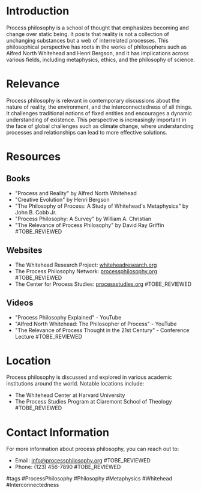 # Introduction
Process philosophy is a school of thought that emphasizes becoming and change over static being. It posits that reality is not a collection of unchanging substances but a web of interrelated processes. This philosophical perspective has roots in the works of philosophers such as Alfred North Whitehead and Henri Bergson, and it has implications across various fields, including metaphysics, ethics, and the philosophy of science.

# Relevance
Process philosophy is relevant in contemporary discussions about the nature of reality, the environment, and the interconnectedness of all things. It challenges traditional notions of fixed entities and encourages a dynamic understanding of existence. This perspective is increasingly important in the face of global challenges such as climate change, where understanding processes and relationships can lead to more effective solutions.

# Resources

## Books
- "Process and Reality" by Alfred North Whitehead
- "Creative Evolution" by Henri Bergson
- "The Philosophy of Process: A Study of Whitehead's Metaphysics" by John B. Cobb Jr.
- "Process Philosophy: A Survey" by William A. Christian
- "The Relevance of Process Philosophy" by David Ray Griffin #TOBE_REVIEWED

## Websites
- The Whitehead Research Project: [whiteheadresearch.org](http://www.whiteheadresearch.org)
- The Process Philosophy Network: [processphilosophy.org](http://www.processphilosophy.org) #TOBE_REVIEWED
- The Center for Process Studies: [processstudies.org](http://www.processstudies.org) #TOBE_REVIEWED

## Videos
- "Process Philosophy Explained" - YouTube
- "Alfred North Whitehead: The Philosopher of Process" - YouTube
- "The Relevance of Process Thought in the 21st Century" - Conference Lecture #TOBE_REVIEWED

# Location
Process philosophy is discussed and explored in various academic institutions around the world. Notable locations include:
- The Whitehead Center at Harvard University
- The Process Studies Program at Claremont School of Theology #TOBE_REVIEWED

# Contact Information
For more information about process philosophy, you can reach out to:
- Email: info@processphilosophy.org #TOBE_REVIEWED
- Phone: (123) 456-7890 #TOBE_REVIEWED

#tags 
#ProcessPhilosophy #Philosophy #Metaphysics #Whitehead #Interconnectedness
